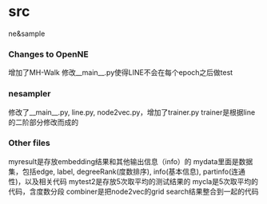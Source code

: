 # src
ne&amp;sample
### Changes to OpenNE
增加了MH-Walk
修改__main__.py使得LINE不会在每个epoch之后做test
### nesampler
修改了__main__.py, line.py, node2vec.py，增加了trainer.py
trainer是根据line的二阶部分修改而成的
### Other files
myresult是存放embedding结果和其他输出信息（info）的
mydata里面是数据集，包括edge, label, degreeRank(度数排序), info(基本信息), partinfo(连通性)，以及相关代码
mytest2是存放5次取平均的测试结果的
mycla是5次取平均的代码，含度数分段
combiner是把node2vec的grid search结果整合到一起的代码
